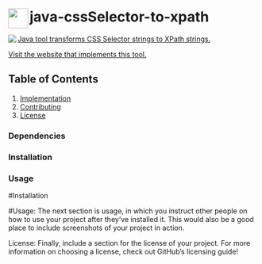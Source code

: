 
<h1><a href="https://github.com/sam-rosenthal/" target="_blank"><img src="https://github.com/sam-rosenthal/java-cssSelector-to-xpath/blob/master/src/main/webapp/fav.png" align="left" height="40" width="40"></a> java-cssSelector-to-xpath</h1>

<a href="https://github.com/sam-rosenthal/" target="_blank"><img src="https://travis-ci.org/sam-rosenthal/java-cssSelector-to-xpath.svg?branch=masterg" align="left">
  
<p>Java tool transforms CSS Selector strings to XPath strings. </p> 
<a href="https://css-selector-to-xpath.appspot.com" target="_blank">Visit the website that implements this tool.</a>

## Table of Contents

1. [Implementation](#implementation)
1. [Contributing](#contributing)
1. [License](#license)

### Dependencies

### Installation

### Usage

#Installation

#Usage: The next section is usage, in which you instruct other people on how to use your project after they’ve installed it. This would also be a good place to include screenshots of your project in action.

License: Finally, include a section for the license of your project. For more information on choosing a license, check out GitHub’s licensing guide!
